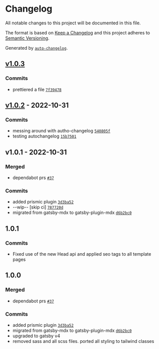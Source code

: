 # Changelog

All notable changes to this project will be documented in this file.

The format is based on [Keep a Changelog](https://keepachangelog.com/en/1.0.0/)
and this project adheres to [Semantic Versioning](https://semver.org/spec/v2.0.0.html).

Generated by [`auto-changelog`](https://github.com/CookPete/auto-changelog).

## [v1.0.3](https://github.com/simianarmy/outdoors/compare/v1.0.2...v1.0.3)

### Commits

- prettiered a file [`7f39478`](https://github.com/simianarmy/outdoors/commit/7f394788fbd39ac9c4630ea98ee5d578a4c6f0fd)

## [v1.0.2](https://github.com/simianarmy/outdoors/compare/v1.0.1...v1.0.2) - 2022-10-31

### Commits

- messing around with autho-changelog [`540805f`](https://github.com/simianarmy/outdoors/commit/540805f869b14a400e0291182ef384c191e9f83a)
- testing autochangelog [`15b7501`](https://github.com/simianarmy/outdoors/commit/15b75013d96520c088c70d1f0b126514f8f1e077)

## v1.0.1 - 2022-10-31

### Merged

- dependabot prs [`#37`](https://github.com/simianarmy/outdoors/pull/37)

### Commits

- added prismic plugin [`3d3ba52`](https://github.com/simianarmy/outdoors/commit/3d3ba528f34c7456d8e3fa2d94fce1ac2af9cc08)
- --wip-- [skip ci] [`787720d`](https://github.com/simianarmy/outdoors/commit/787720ddce15435d587a0cecb64f1bdc88ea220a)
- migrated from gatsby-mdx to gatsby-plugin-mdx [`d6b2bc0`](https://github.com/simianarmy/outdoors/commit/d6b2bc0c26aea6417f8662727f658936b66e6599)

<!-- auto-changelog-above -->

## 1.0.1

### Commits

- Fixed use of the new Head api and applied seo tags to all template pages

## 1.0.0

### Merged

- dependabot prs [`#37`](https://github.com/simianarmy/outdoors/pull/37)

### Commits

- added prismic plugin [`3d3ba52`](https://github.com/simianarmy/outdoors/commit/3d3ba528f34c7456d8e3fa2d94fce1ac2af9cc08)
- migrated from gatsby-mdx to gatsby-plugin-mdx [`d6b2bc0`](https://github.com/simianarmy/outdoors/commit/d6b2bc0c26aea6417f8662727f658936b66e6599)
- upgraded to gatsby v4
- removed sass and all scss files.  ported all styling to tailwind classes

